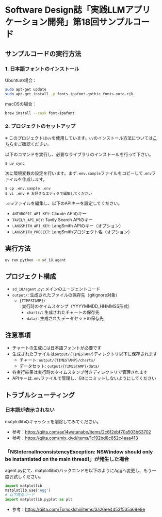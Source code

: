 # Software Design誌「実践LLMアプリケーション開発」第18回サンプルコード

## サンプルコードの実行方法

### 1. 日本語フォントのインストール

Ubuntuの場合：
```bash
sudo apt-get update
sudo apt-get install -y fonts-ipafont-gothic fonts-noto-cjk
```

macOSの場合：
```bash
brew install --cask font-ipafont
```

### 2. プロジェクトのセットアップ

※ このプロジェクトは`uv`を使用しています。`uv`のインストール方法については[こちら](https://github.com/astral-sh/uv)をご確認ください。

以下のコマンドを実行し、必要なライブラリのインストールを行って下さい。

```
$ uv sync
```

次に環境変数の設定を行います。まず`.env.sample`ファイルをコピーして`.env`ファイルを作成します。

```
$ cp .env.sample .env
$ vi .env # お好きなエディタで編集してください
```

`.env`ファイルを編集し、以下のAPIキーを設定してください。

- `ANTHROPIC_API_KEY`: Claude APIのキー
- `TAVILY_API_KEY`: Tavily Search APIのキー
- `LANGSMITH_API_KEY`: LangSmith APIのキー（オプション）
- `LANGSMITH_PROJECT`: LangSmithプロジェクト名（オプション）

## 実行方法

```bash
uv run python -m sd_18.agent
```

## プロジェクト構成

- `sd_18/agent.py`: メインのエージェントコード
- `output/`: 生成されたファイルの保存先（gitignore対象）
  - `{TIMESTAMP}/`: 実行時のタイムスタンプ（YYYYMMDD_HHMMSS形式）
    - `charts/`: 生成されたチャートの保存先
    - `data/`: 生成されたデータセットの保存先

## 注意事項

- チャートの生成には日本語フォントが必要です
- 生成されたファイルは`output/{TIMESTAMP}`ディレクトリ以下に保存されます
  - チャート: `output/{TIMESTAMP}/charts/`
  - データセット: `output/{TIMESTAMP}/data/`
- 各実行結果は実行時のタイムスタンプ付きディレクトリで管理されます
- APIキーは`.env`ファイルで管理し、Gitにコミットしないようにしてください

## トラブルシューティング

### 日本語が表示されない

matplotlibのキャッシュを削除してみてください。

- 参考：https://qiita.com/ae14watanabe/items/2c6f2ebf70a503b63702
- 参考：https://qiita.com/mix_dvd/items/1c192bd8c852c4aaa413

### 「NSInternalInconsistencyException: NSWindow should only be instantiated on the main thread!」が発生した場合

agent.pyにて、matplotlibのバックエンドを以下のようにAggへ変更し、もう一度お試しください。

```python
import matplotlib
matplotlib.use('Agg')
# 以下既存コード
import matplotlib.pyplot as plt
```

- 参考：https://qiita.com/TomokIshii/items/3a26ee4453f535a69e9e
